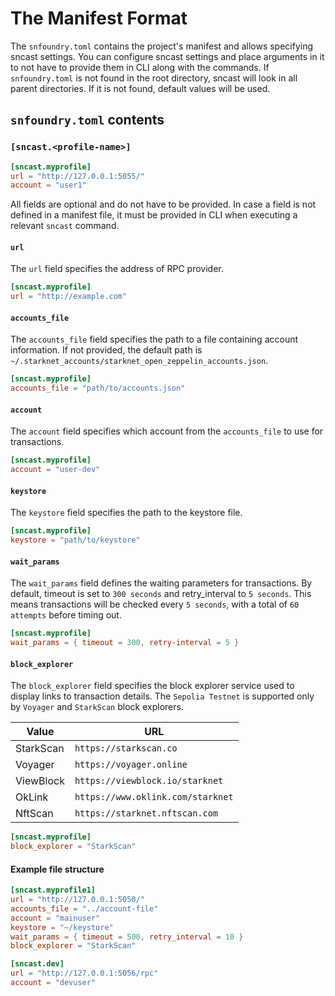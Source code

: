 # The Manifest Format

The `snfoundry.toml` contains the project's manifest and allows specifying sncast settings.
You can configure sncast settings and place arguments in it to not have to provide them in CLI along with the commands.
If `snfoundry.toml` is not found in the root directory, sncast will look in all parent directories. 
If it is not found, default values will be used.

## `snfoundry.toml` contents

### `[sncast.<profile-name>]`


```toml
[sncast.myprofile]
url = "http://127.0.0.1:5055/"
account = "user1"
```

All fields are optional and do not have to be provided. In case a field is not defined in a manifest file, it must be provided in CLI when executing a relevant `sncast` command.

#### `url`

The `url` field specifies the address of RPC provider.

```toml
[sncast.myprofile]
url = "http://example.com"
```

#### `accounts_file`

The `accounts_file` field specifies the path to a file containing account information. 
If not provided, the default path is `~/.starknet_accounts/starknet_open_zeppelin_accounts.json`.

```toml
[sncast.myprofile]
accounts_file = "path/to/accounts.json"
```

#### `account`

The `account` field specifies which account from the `accounts_file` to use for transactions.

```toml
[sncast.myprofile]
account = "user-dev"
```

#### `keystore`

The `keystore` field specifies the path to the keystore file.

```toml
[sncast.myprofile]
keystore = "path/to/keystore"
```

#### `wait_params`

The `wait_params` field defines the waiting parameters for transactions. By default, timeout is set to `300 seconds` and retry_interval to `5 seconds`. 
This means transactions will be checked every `5 seconds`, with a total of `60 attempts` before timing out.

```toml
[sncast.myprofile]
wait_params = { timeout = 300, retry-interval = 5 }
```

#### `block_explorer`

The `block_explorer` field specifies the block explorer service used to display links to transaction details. 
The `Sepolia Testnet` is supported only by `Voyager` and `StarkScan` block explorers.

| Value     | URL                                    |
|-----------|----------------------------------------|
| StarkScan | `https://starkscan.co`          |
| Voyager   | `https://voyager.online`               |
| ViewBlock | `https://viewblock.io/starknet`        |
| OkLink    | `https://www.oklink.com/starknet`      |
| NftScan   | `https://starknet.nftscan.com`         |

```toml
[sncast.myprofile]
block_explorer = "StarkScan"
```

#### Example file structure

```toml
[sncast.myprofile1]
url = "http://127.0.0.1:5050/"
accounts_file = "../account-file"
account = "mainuser"
keystore = "~/keystore"
wait_params = { timeout = 500, retry_interval = 10 }
block_explorer = "StarkScan" 

[sncast.dev]
url = "http://127.0.0.1:5056/rpc"
account = "devuser"
```